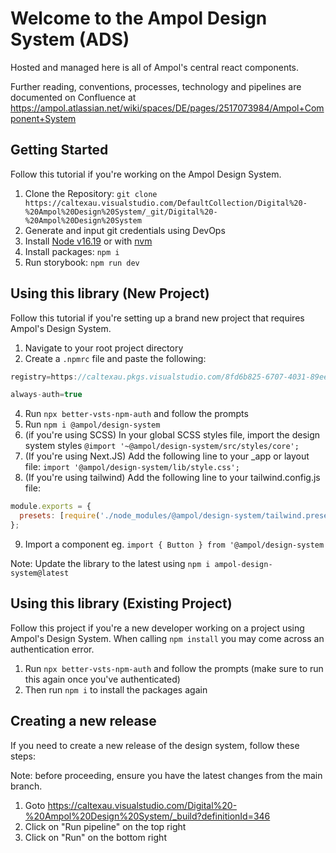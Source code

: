 # Welcome to the Ampol Design System (ADS)

Hosted and managed here is all of Ampol's central react components.

Further reading, conventions, processes, technology and pipelines are documented on Confluence at <https://ampol.atlassian.net/wiki/spaces/DE/pages/2517073984/Ampol+Component+System>

## Getting Started

Follow this tutorial if you're working on the Ampol Design System.

1. Clone the Repository: `git clone https://caltexau.visualstudio.com/DefaultCollection/Digital%20-%20Ampol%20Design%20System/_git/Digital%20-%20Ampol%20Design%20System`
2. Generate and input git credentials using DevOps
3. Install [Node v16.19](https://nodejs.dev/en/download/) or with [nvm](https://github.com/nvm-sh/nvm)
4. Install packages: `npm i`
5. Run storybook: `npm run dev`

## Using this library (New Project)

Follow this tutorial if you're setting up a brand new project that requires Ampol's Design System.

1. Navigate to your root project directory
2. Create a `.npmrc` file and paste the following:

```js
registry=https://caltexau.pkgs.visualstudio.com/8fd6b825-6707-4031-89ee-5c5eab99778b/_packaging/ampol-design-system/npm/registry/

always-auth=true
```
4. Run `npx better-vsts-npm-auth` and follow the prompts
5. Run `npm i @ampol/design-system`
6. (if you're using SCSS) In your global SCSS styles file, import the design system styles `@import '~@ampol/design-system/src/styles/core';`
7. (If you're using Next.JS) Add the following line to your _app or layout file: `import '@ampol/design-system/lib/style.css';`
8. (If you're using tailwind) Add the following line to your tailwind.config.js file:
```js
module.exports = {
  presets: [require('./node_modules/@ampol/design-system/tailwind.preset.config.js')], // <--- Add this
};
```
9. Import a component eg. `import { Button } from '@ampol/design-system`

Note: Update the library to the latest using `npm i ampol-design-system@latest`

## Using this library (Existing Project)

Follow this project if you're a new developer working on a project using Ampol's Design System.
When calling `npm install` you may come across an authentication error.

1. Run `npx better-vsts-npm-auth` and follow the prompts (make sure to run this again once you've authenticated)
2. Then run `npm i` to install the packages again

## Creating a new release
If you need to create a new release of the design system, follow these steps:

Note: before proceeding, ensure you have the latest changes from the main branch.
1. Goto https://caltexau.visualstudio.com/Digital%20-%20Ampol%20Design%20System/_build?definitionId=346
2. Click on "Run pipeline" on the top right
3. Click on "Run" on the bottom right